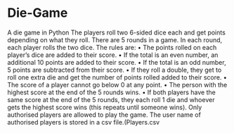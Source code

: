 # Die-Game
A die game in Python
The players roll two 6-sided dice each and get points depending on what they roll.
 There are 5 rounds in a game. In each round, each player rolls the two dice.
The rules are:
• The points rolled on each player’s dice are added to their score.
• If the total is an even number, an additional 10 points are added to their score.
• If the total is an odd number, 5 points are subtracted from their score.
• If they roll a double, they get to roll one extra die and get the number of points rolled added to
their score.
• The score of a player cannot go below 0 at any point.
• The person with the highest score at the end of the 5 rounds wins.
• If both players have the same score at the end of the 5 rounds, they each roll 1 die and
whoever gets the highest score wins (this repeats until someone wins).
Only authorised players are allowed to play the game.
The user name of authorised players is stored in a csv file.(Players.csv
